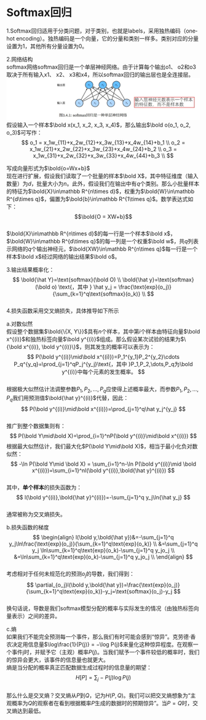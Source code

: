 # Softmax回归  
1.Softmax回归适用于分类问题，对于类别，也就是labels，采用独热编码（one‐hot encoding）。独热编码是一个向量，它的分量和类别一样多。类别对应的分量设置为1，其他所有分量设置为0。  

2.网络结构  
softmax网络softmax回归是一个单层神经网络。由于计算每个输出o1、 o2和o3取决于所有输入x1、 x2、 x3和x4，所以softmax回归的输出层也是全连接层。  
![softmax网络结构](picture\softmax_structure.jpg)  
假设输入一个样本$\bold x(x_1, x_2, x_3, x_4)$，那么输出$\bold o(o_1, o_2, o_3)$可写作：
$$
o_1 = x_1w_{11}+x_2w_{12}+x_3w_{13}+x_4w_{14}+b_1 \\
o_2 = x_1w_{21}+x_2w_{22}+x_3w_{23}+x_4w_{24}+b_2 \\
o_3 = x_1w_{31}+x_2w_{32}+x_3w_{33}+x_4w_{44}+b_3 \\
$$

写成向量形式为$\bold{o=Wx+b}$  
现在进行扩展，假设我们读取了一个批量的样本$\bold X$，其中特征维度（输入数量）为$d$，批量大小为$n$。此外，假设我们在输出中有$q$个类别。那么小批量样本的特征为$\bold{X}\in\mathbb R^{n\times d}$，权重为$\bold{W}\in\mathbb R^{d\times q}$，偏置为$\bold{b}\in\mathbb R^{1\times q}$。数学表达式如下：  
$$\bold{O = XW+b}$$  
$\bold{X}\in\mathbb R^{n\times d}$的每一行是一个样本$\bold x$，$\bold{W}\in\mathbb R^{d\times q}$的每一列是一个权重$\bold w$，共$q$列表示网络的$q$个输出神经元，$\bold{XW}\in\mathbb R^{n\times q}$每一行是一个样本$\bold x$经过网络的输出结果$\bold o$。

3.输出结果概率化：  
$$
\bold{\hat Y}=\text{softmax}(\bold O) \\
\bold{\hat y}=\text{softmax}(\bold o) \text{，其中 } \hat y_j = \frac{\text{exp}(o_j)}{\sum_{k=1}^q\text{softmax}(o_k)} \\ 
$$  
4.损失函数采用交叉熵损失，具体推导如下所示  

a.对数似然  
假设整个数据集$\bold{\{X, Y\}}$具有$n$个样本，其中第$i$个样本由特征向量$\bold x^{(i)}$和独热标签向量$\bold y^{(i)}$组成。那么假设某次试验的结果为$\{\bold x^{(i)}, \bold y^{(i)}\}$，则其发生的概率可以表示为：     
$$
P(\bold y^{(i)}\mid\bold x^{(i)})=P_1^{y_1}P_2^{y_2}\cdots P_q^{y_q}=\prod_{j=1}^qP_j^{y_j}\text{，其中 }P_1,P_2,\dots,P_q为\bold y^{(i)}中每个元素的发生概率。
$$  
根据极大似然估计法调整参数$P_1,P_2,\dots,P_q$应使得上述概率最大，而参数$P_1,P_2,\dots,P_q$我们用预测值$\bold{\hat y}^{(i)}$代替，因此：  
$$
P(\bold y^{(i)}\mid\bold x^{(i)})=\prod_{j=1}^q\hat y_j^{y_j}  
$$   
推广到整个数据集则有：  
$$
P(\bold Y\mid\bold X)=\prod_{i=1}^nP(\bold y^{(i)}\mid\bold x^{(i)})  
$$
根据最大似然估计，我们最大化$P(\bold Y\mid\bold X)$，相当于最小化负对数似然： 
$$
-\ln P(\bold Y\mid \bold X) = \sum_{i=1}^n-\ln P(\bold y^{(i)}\mid \bold x^{(i)})=\sum_{i=1}^nl(\bold y^{(i)},\bold{\hat y}^{(i)})
$$  
其中，**单个样本**的损失函数为：
$$
l(\bold y^{(i)},\bold{\hat y}^{(i)})=-\sum_{j=1}^q y_j\ln{\hat y_j}
$$  
通常被称为交叉熵损失。  

b.损失函数的梯度  
$$
\begin{align}
l(\bold y,\bold{\hat y})&=-\sum_{j=1}^q y_j\ln\frac{\text{exp}(o_j)}{\sum_{k=1}^q\text{exp}(o_k)} \\
&=\sum_{j=1}^q y_j \ln\sum_{k=1}^q\text{exp}(o_k)-\sum_{j=1}^q y_jo_j \\
&=\ln\sum_{k=1}^q\text{exp}(o_k)-\sum_{j=1}^q y_jo_j \\
\end{align}
$$  
考虑相对于任何未规范化的预测$o_j$的导数，我们得到：
$$
\partial_{o_j}l(\bold y,\bold{\hat y})=\frac{\text{exp}(o_j)}{\sum_{k=1}^q\text{exp}(o_k)}-y_j=\text{softmax}(o_j)-y_j
$$  
换句话说，导数是我们softmax模型分配的概率与实际发生的情况（由独热标签向量表示）之间的差异。 

c.熵  
如果我们不能完全预测每一个事件，那么我们有时可能会感到“惊异”。克劳德·香农决定用信息量$\log\frac{1}{P(j)} = −\log P(j)$来量化这种惊异程度。在观察一个事件j时，并赋予它（主观）概率$P(j)$。当我们赋予一个事件较低的概率时，我们的惊异会更大，该事件的信息量也就更大。  
熵是当分配的概率真正匹配数据生成过程时的信息量的期望：
$$
H[P]=\sum_j -P(j)\log P(j)
$$  
那么什么是交叉熵？交叉熵从$P$到$Q$，记为$H(P, Q)$。我们可以把交叉熵想象为“主观概率为$Q$的观察者在看到根据概率$P$生成的数据时的预期惊异”。当$P = Q$时，交叉熵达到最低。  